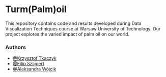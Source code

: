 # Turm(Palm)oil
This repository contains code and results developed during Data Visualization Techniques course at Warsaw University of Technology.
Our project explores the varied impact of palm oil on our world.
### Authors
* [@Krzysztof Tkaczyk](https://github.com/UserKrzysztof)
* [@Filip Szligiert](https://github.com/FylypO)
* [@Aleksandra Wójcik](https://github.com/WojcikAleksandra)
  
